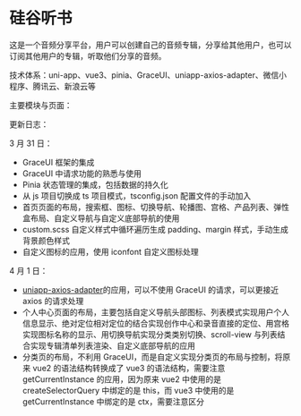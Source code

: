 # 硅谷听书

这是一个音频分享平台，用户可以创建自己的音频专辑，分享给其他用户，也可以订阅其他用户的专辑，听取他们分享的音频。

技术体系：uni-app、vue3、pinia、GraceUI、uniapp-axios-adapter、微信小程序、腾讯云、新浪云等

主要模块与页面：

更新日志：

3 月 31 日：

- GraceUI 框架的集成
- GraceUI 中请求功能的熟悉与使用
- Pinia 状态管理的集成，包括数据的持久化
- 从 js 项目切换成 ts 项目模式，tsconfig.json 配置文件的手动加入
- 首页页面的布局，搜索框、图标、切换导航、轮播图、宫格、产品列表、弹性盒布局、自定义导航与自定义底部导航的使用
- custom.scss 自定义样式中循环遍历生成 padding、margin 样式，手动生成背景颜色样式
- 自定义图标的应用，使用 iconfont 自定义图标处理

4 月 1 日：

- [uniapp-axios-adapter](https://ext.dcloud.net.cn/plugin?id=9840)的应用，可以不使用 GraceUI 的请求，可以更接近 axios 的请求处理
- 个人中心页面的布局，主要包括自定义导航头部图标、列表模式实现用户个人信息显示、绝对定位相对定位的结合实现创作中心和录音直接的定位、用宫格实现图标名称的显示、用切换导航实现分类类别切换、scroll-view 与列表结合实现专辑清单列表渲染、自定义底部导航的应用
- 分类页的布局，不利用 GraceUI，而是自定义实现分类页的布局与控制，将原来 vue2 的语法结构转换成了 vue3 的语法结构，需要注意 getCurrentInstance 的应用，因为原来 vue2 中使用的是 createSelectorQuery 中绑定的是 this，而 vue3 中使用的是 getCurrentInstance 中绑定的是 ctx，需要注意区分
